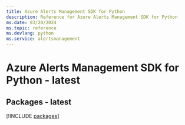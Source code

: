 ```yaml
---
title: Azure Alerts Management SDK for Python
description: Reference for Azure Alerts Management SDK for Python
ms.date: 03/20/2024
ms.topic: reference
ms.devlang: python
ms.service: alertsmanagement
---
```

# Azure Alerts Management SDK for Python - latest
## Packages - latest
[!INCLUDE [packages](alerts-management-index.md)]